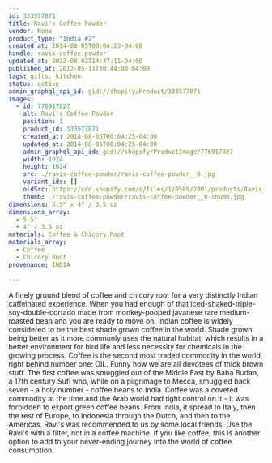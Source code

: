```yaml
---
id: 333577871
title: Ravi's Coffee Powder
vendor: None
product_type: "India #2"
created_at: 2014-08-05T00:04:23-04:00
handle: ravis-coffee-powder
updated_at: 2023-08-02T14:37:11-04:00
published_at: 2012-05-11T10:44:00-04:00
tags: gifts, kitchen
status: active
admin_graphql_api_id: gid://shopify/Product/333577871
images:
  - id: 776917827
    alt: Ravi's Coffee Powder
    position: 1
    product_id: 333577871
    created_at: 2014-08-05T00:04:25-04:00
    updated_at: 2014-08-05T00:04:25-04:00
    admin_graphql_api_id: gid://shopify/ProductImage/776917827
    width: 1024
    height: 1024
    src: ./ravis-coffee-powder/ravis-coffee-powder__0.jpg
    variant_ids: []
    oldSrc: https://cdn.shopify.com/s/files/1/0589/2901/products/Ravis_Coffee.jpeg?v=1407211465
    thumb: ./ravis-coffee-powder/ravis-coffee-powder__0-thumb.jpg
dimensions: 5.5" x 4" / 3.5 oz
dimensions_array:
  - 5.5"
  - 4" / 3.5 oz
materials: Coffee & Chicory Root
materials_array:
  - Coffee
  - Chicory Root
provenance: INDIA

---
```


A finely ground blend of coffee and chicory root for a very distinctly Indian caffeinated experience. When you had enough of that iced-shaked-triple-soy-double-cortado made from monkey-pooped javanese rare medium-roasted bean and you are ready to move on. Indian coffee is widely considered to be the best shade grown coffee in the world. Shade grown being better as it more commonly uses the natural habitat, which results in a better environment for bird life and less necessity for chemicals in the growing process. Coffee is the second most traded commodity in the world, right behind number one: OIL. Funny how we are all devotees of thick brown stuff. The first coffee was smuggled out of the Middle East by Baba Budan, a 17th century Sufi who, while on a pilgrimage to Mecca, smuggled back seven - a holy number - coffee beans to India. Coffee was a coveted commodity at the time and the Arab world had tight control on it - it was forbidden to export green coffee beans. From India, it spread to Italy, then the rest of Europe, to Indonesia through the Dutch, and then to the Americas. Ravi's was recommended to us by some local friends. Use the Ravi's with a filter, not in a coffee machine. If you like coffee, this is another option to add to your never-ending journey into the world of coffee consumption.